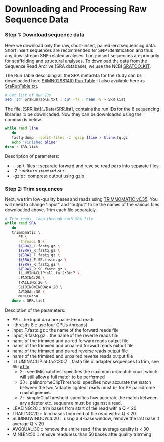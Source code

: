 # Downloading and Processing Raw Sequence Data


### Step 1: Download sequence data
Here we download only the raw, short-insert, paired-end sequencing data. Short insert sequences are recommended for SNP identification and thus any downstream SNP-related analyses.  Long-insert sequences are primarily for scaffolding and structural analyses.  To download the data from the Sequence Read Archive (SRA database), we use the NCBI [SRATOOLKIT](https://github.com/ncbi/sra-tools).

The Run Table describing all the SRA metadata for the study can be downloaded here [SAMN02981410 Run Table](http://www.ncbi.nlm.nih.gov/Traces/study/?acc=SAMN02981410).  It also available here as [SraRunTable.txt](./Data/SraRunTable.txt).

```bash
# Get list of Run IDs
sed '1d' SraRunTable.txt | cut -f7 | head -8 > SRR.list
```

The file, [SRR.list](./Data/SRR.list], contains the run IDs for the 8 sequencing libraries to be downloaded. Now they can be downloaded using the commands below.

```bash
while read line
   do
   fastq-dump --split-files -Z -gzip $line > $line.fq.gz
   echo "Finished $line"
done < SRR.list
```
Description of parameters:
- --split-files :: separate forward and reverse read pairs into separate files
- -Z            :: write to standard out
- -gzip         :: compress output using gzip

### Step 2: Trim sequences
Next, we trim low-quality bases and reads using [TRIMMOMATIC v0.35](http://www.usadellab.org/cms/?page=trimmomatic).  You will need to change "input" and "output" to be the names of the various files downloaded above.  Trim each file separately.

```bash
# Trim reads, loop through each SRA file
while read SRA
   do
   trimmomatic \
      PE \
      -threads 8 \
      ${SRA}_F.fastq.gz \
      ${SRA}_R.fastq.gz \
      ${SRA}_F.fastq.gz \
      ${SRA}_F.SE.fastq.gz \
      ${SRA}_R.fastq.gz \
      ${SRA}_R.SE.fastq.gz \
      ILLUMINACLIP:all.fa:2:30:7 \
      LEADING:20 \
      TRAILING:20 \
      SLIDINGWINDOW:4:20 \
      AVGQUAL:30 \
      MINLEN:50
   done < SRR.list
```
Desciption of the parameters:
- PE :: the input data are paired-end reads
- -threads 8 :: use four CPUs (threads)
- input_F.fastq.gz :: the name of the forward reads file
- input_R.fastq.gz :: the name of the reverse reads file
- name of the trimmed and paired forward reads output file
- name of the trimmed and unpaired forward reads output file
- name of the trimmed and paired reverse reads output file
- name of the trimmed and unpaired reverse reads output file
- ILLUMINACLIP:all.fa:2:30:7 :: fasta file of adapter sequences to trim, see file [all.fa](./Data/all.fa)
  * 2 :: seedMismatches: specifies the maximum mismatch count which will still allow a full match to be performed
  * 30 :: palindromeClipThreshold: specifies how accurate the match between the two 'adapter ligated' reads must be for PE palindrome read alignment.
  * 7 :: simpleClipThreshold: specifies how accurate the match between any adapter etc. sequence must be against a read.
 - LEADING:20 :: trim bases from start of the read with a Q < 20
 - TRAILING:20 :: trim bases from end of the read with a Q < 20
 - SLIDINGWINDOW:4:20 :: using a 4-base window, remove the last base if average Q < 20
 - AVGQUAL:30 :: remove the entire read if the average quality is < 30
 - MINLEN:50 :: remove reads less than 50 bases after quality trimming
